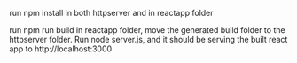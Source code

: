 run npm install in both httpserver and in reactapp folder

run npm run build in reactapp folder, move the generated build folder to the httpserver folder. Run node server.js, and it should be serving the built react app to http://localhost:3000
